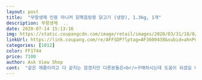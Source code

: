 ```yaml
---
layout: post 
title:  "무항생제 인증 마니커 닭볶음탕용 닭고기 (냉장), 1.3kg, 1개" 
description: 무항생제  ..
date: 2020-07-14 15:13:16 
img: https://static.coupangcdn.com/image/retail/images/2020/03/31/18/0/04d8fdd7-8841-4676-805a-c2fd85d56afa.jpg 
linkUrl: https://link.coupang.com/re/AFFSDP?lptag=AF3600438&subid=ahnPublicAsk&pageKey=1418656580&itemId=2456111499&vendorItemId=70449661744&traceid=V0-113-94cbf70ae66c45ed 
categories: [1012] 
color: FF1744 
price: 7100 
author: Ask View Shop 
cont:  "같은 제품이라고 다 같지는 않겠지만 다른분들은<br/>구매하시는데 도움이 되셨길 바랍니다^^!<br/>구매한 닭중에 최악입니다<br/>그래도 이건 좀 심한 듯 해요<br/>그래서 저는 반반 나눠서 반은 닭볶음탕 해서 먹고<br/>그렇게 큰 닭은 아니구요 사이즈는 좀 작아요<br/>그리고 닭털은 왜 붙어있는지.<br/>.<br/>넘 징그러워요ㅜㅜ<br/>기름 때고 한번 삶아서 볶음탕 하면 훨씬 담백하고 맛있어요.<br/><br/>기름도 구석구석 많이 붙어 있어서 기름 제거하는데도<br/>다 떨어지도록 만들어진 것 처럼 살과 껍질이 모두<br/>다시 구매 못할 듯 하네요<br/>다행이 냄새는 안나서 해 먹긴했는데<br/>닭볶음탕이 먹고 싶어서 주문했는데 사이즈.<br/>양 다 맘에 들어요^^<br/>닭상태 너무 안좋아요!!!<br/>맛있게 드세요^^<br/>무항생제에 마니커 라서 구매 했어요.<br/><br/>물 위에 이물질(기름찌꺼기)이 계속 떠서 8번은 넘게 씻은 것 같아요<br/>반은 양념해서 에프에 튀겨 먹습니다.<br/><br/>분리되어 있어요(토막을 잘게 내서 그런 듯)<br/>빨갛게 닭볶음탕해서 잘 먹었습니다^^<br/>사진 보시면 알겠지만 껍질을 벗기라고 일부러<br/>아.<br/> 그리고 이거 생각보다 기름 많아요.<br/><br/>양도 디게 많아요.<br/> 저희 세 식구 먹고도 남아요.<br/><br/>왠지 죄책감도 없고요 ㅎㅎ<br/>저같은 상품 안받으시길 바랄뿐입니다<br/>저는 먹기 좋았네요^^<br/>저처럼 껍질 벗기고 조리하시는 분들은 좋을 수도 있지만<br/>전 직접 손질을 해서 그런지 손이 안가더라구요<br/>존맛탱입니다.<br/> 더 바삭 한거 좋아하심 튀김가루에 한번 둘러주면 더 바삭하긴 해요.<br/><br/>카레가루, 소금 착착, 후추 솔솔, 파슬리가루 촥촥, 그리고 다진마늘 몽땅 투하.<br/><br/>판매자분도 쿠팡도 검수 좀 잘 하시고 신경 좀 쓰시길요<br/>하나하나 씻어가며 기름 땠는데 거의 한주먹 나왔어요.<br/><br/>하루 정도 숙성 시켰다가 에프에 20분씩 돌려 가며 튀겨 주면<br/>한참 걸렸어요<br/>" 
---
```

